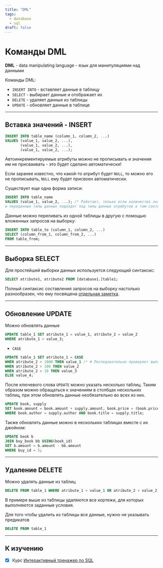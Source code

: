 ```yaml
---
title: "DML"
tags:
  - database
  - sql
draft: false
---
```


# Команды DML

**DML** - data manipulating language - язык для манипуляциями над данными

Команды DML:

- `INSERT INTO` - вставляет данные в таблицу
- `SELECT` - выбирает данные и отображает их
- `DELETE` - удаляет данные из таблицы
- `UPDATE` - обновляет данные в таблице

---
## Вставка значений - INSERT
```sql
INSERT INTO table_name (column_1, column_2, ...) 
VALUES (value_1, value_2, ...),
       (value_1, value_2, ...),
       (value_1, value_2, ...);
```

Автоинкрементируемые атрибуты можно не прописывать и значения им не присваивать - это будет сделано автоматически!

Если заранее известно, что какой-то атрибут будет `NULL`, то можно его не прописывать, `NULL` ему будет присвоен автоматически.

Существует еще одна форма записи:
```sql
INSERT INTO table_name
VALUES (value_1, value_2, ...); /* Работает, только если количество значений равно количеству атрибутов
и переданные типы данных подходят под типы данных атрибутов в том соответствующем порядке */
```

Данные можно переливать из одной таблицы в другую с помощью вложенных запросов на выборку:
```sql
INSERT INTO table_to (column_1, column_2, ...) 
SELECT (column_from_1, column_from_2, ...)
FROM table_from;
```


---
## Выборка SELECT
Для простейшей выборки данных используется следующий синтаксис:
```sql
SELECT atribute1, atribute2 FROM [database1.]table1;
```

Полный синтаксис составления запросов на выборку настолько разнообразен, что ему посвящена [отдельная заметка](select.md).


---
## Обновление UPDATE

Можно обновлять данные
```sql
UPDATE table_1 SET atribute_1 = value_1, atribute_2 = value_2 
WHERE atribute_1 > value_3;
```

- `CASE`
```sql
UPDATE table_1 SET atribute_1 = CASE
WHEN atribute_2 > 1000 THEN value_1 /* # Последовательно проверяет выполнение условий и присваивает необходимое значение */
WHEN atribute_2 > 100 THEN value_2
WHEN atribute_2 > 10 THEN value_3
ELSE value_4;
```

После ключевого слова `UPDATE` можно указать несколько таблиц.
Таким образом можно обращаться к значениям в столбцах нескольких таблиц, при этом обновлять данные необязательно во всех из них.
```sql
UPDATE book, supply
SET book.amount = book.amount + supply.amount, book.price = (book.price + supply.price) / 2
WHERE book.author = supply.author AND book.title = supply.title;
```

Также обновлять данные можно в нескольких таблицах вместе с их джойном:
```sql
UPDATE book b
JOIN buy_book bb USING(book_id)
SET b.amount = b.amount - bb.amount
WHERE buy_id = 5;
```


---
## Удаление DELETE

Можно удалять данные из таблиц
```sql
DELETE FROM table_1 WHERE atribute_1 > value_1 OR atribute_2 < value_2;
```

В примере выше из таблицы удаляются все кортежи, для которых выполняются заданные условия.

Для того чтобы удалить из таблицы все данные, нужно не указывать предикатов
```sql
DELETE FROM table_1
```


---
## К изучению 
- [X] Курс [Интерактивный тренажер по SQL](https://stepik.org/course/63054/syllabus)
